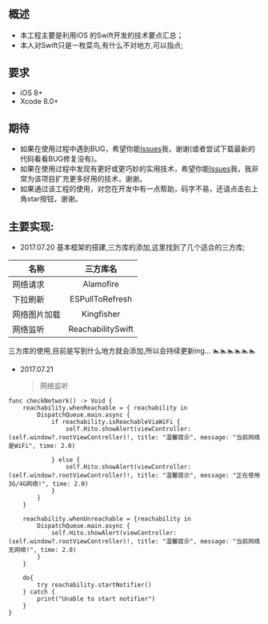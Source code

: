 概述
----------------

* 本工程主要是利用iOS 的Swift开发的技术要点汇总；
* 本人对Swift只是一枚菜鸟,有什么不对地方,可以指点;


要求
----------------

* iOS 8+
* Xcode 8.0+

期待
----------------

* 如果在使用过程中遇到BUG，希望你能[Issues](https://github.com/NSLog-YuHaitao/Swift3-Summarize/issues)我，谢谢(或者尝试下载最新的代码看看BUG修复没有)。
* 如果在使用过程中发现有更好或更巧妙的实用技术，希望你能[Issues](https://github.com/NSLog-YuHaitao/Swift3-Summarize/issues)我，我非常为该项目扩充更多好用的技术，谢谢。
* 如果通过该工程的使用，对您在开发中有一点帮助，码字不易，还请点击右上角star按钮，谢谢。


主要实现:
----------------
* 2017.07.20 基本框架的搭建,三方库的添加,这里找到了几个适合的三方库;

| 名称        | 三方库名  | 
| ------------- |:-------------:|
| 网络请求     | Alamofire  |
| 下拉刷新        | ESPullToRefresh      |
| 网络图片加载        | Kingfisher      |
| 网络监听| ReachabilitySwift|

三方库的使用,目前是写到什么地方就会添加,所以会持续更新ing... 🏊🏊🏊🏊🏊🏊

* 2017.07.21
    > 网络监听

~~~
func checkNetwork() -> Void {
    reachability.whenReachable = { reachability in
        DispatchQueue.main.async {
            if reachability.isReachableViaWiFi {
                self.Hito.showAlert(viewController: (self.window?.rootViewController)!, title: "温馨提示", message: "当前网络是WiFi", time: 2.0)

            } else {
                self.Hito.showAlert(viewController: (self.window?.rootViewController)!, title: "温馨提示", message: "正在使用3G/4G网络!", time: 2.0)
            }
        }
    }

    reachability.whenUnreachable = {reachability in
        DispatchQueue.main.async {
            self.Hito.showAlert(viewController: (self.window?.rootViewController)!, title: "温馨提示", message: "当前网络无网络!", time: 2.0)
        }
    }

    do{
        try reachability.startNotifier()
    } catch {
        print("Unable to start notifier")
    }
}
~~~
